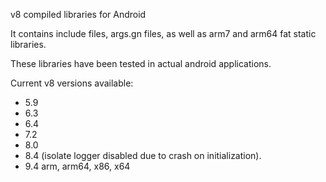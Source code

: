 v8 compiled libraries for Android 

It contains include files, args.gn files, as well as arm7 and arm64 fat static libraries.

These libraries have been tested in actual android applications.

Current v8 versions available:

+ 5.9
+ 6.3
+ 6.4
+ 7.2
+ 8.0
+ 8.4 (isolate logger disabled due to crash on initialization).
+ 9.4 arm, arm64, x86, x64
